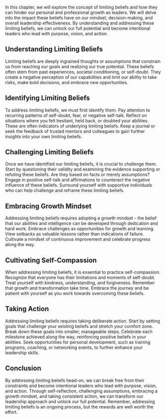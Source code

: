 
In this chapter, we will explore the concept of limiting beliefs and how they can hinder our personal and professional growth as leaders. We will delve into the impact these beliefs have on our mindset, decision-making, and overall leadership effectiveness. By understanding and addressing these limiting beliefs, we can unlock our full potential and become intentional leaders who lead with purpose, vision, and action.

Understanding Limiting Beliefs
------------------------------

Limiting beliefs are deeply ingrained thoughts or assumptions that constrain us from reaching our goals and realizing our true potential. These beliefs often stem from past experiences, societal conditioning, or self-doubt. They create a negative perception of our capabilities and limit our ability to take risks, make bold decisions, and embrace new opportunities.

Identifying Limiting Beliefs
----------------------------

To address limiting beliefs, we must first identify them. Pay attention to recurring patterns of self-doubt, fear, or negative self-talk. Reflect on situations where you felt hesitant, held back, or doubted your abilities. These are often indicators of underlying limiting beliefs. Keep a journal or seek the feedback of trusted mentors and colleagues to gain further insights into your own limiting beliefs.

Challenging Limiting Beliefs
----------------------------

Once we have identified our limiting beliefs, it is crucial to challenge them. Start by questioning their validity and examining the evidence supporting or refuting these beliefs. Are they based on facts or merely assumptions? Engage in positive self-talk and affirmations to counteract the negative influence of these beliefs. Surround yourself with supportive individuals who can help challenge and reframe these limiting beliefs.

Embracing Growth Mindset
------------------------

Addressing limiting beliefs requires adopting a growth mindset - the belief that our abilities and intelligence can be developed through dedication and hard work. Embrace challenges as opportunities for growth and learning. View setbacks as valuable lessons rather than indications of failure. Cultivate a mindset of continuous improvement and celebrate progress along the way.

Cultivating Self-Compassion
---------------------------

When addressing limiting beliefs, it is essential to practice self-compassion. Recognize that everyone has their limitations and moments of self-doubt. Treat yourself with kindness, understanding, and forgiveness. Remember that growth and transformation take time. Embrace the journey and be patient with yourself as you work towards overcoming these beliefs.

Taking Action
-------------

Addressing limiting beliefs requires taking deliberate action. Start by setting goals that challenge your existing beliefs and stretch your comfort zone. Break down these goals into smaller, manageable steps. Celebrate each milestone achieved along the way, reinforcing positive beliefs in your abilities. Seek opportunities for personal development, such as training programs, coaching, or networking events, to further enhance your leadership skills.

Conclusion
----------

By addressing limiting beliefs head-on, we can break free from their constraints and become intentional leaders who lead with purpose, vision, and action. Through self-reflection, challenging assumptions, embracing a growth mindset, and taking consistent action, we can transform our leadership approach and unlock our full potential. Remember, addressing limiting beliefs is an ongoing process, but the rewards are well worth the effort.
